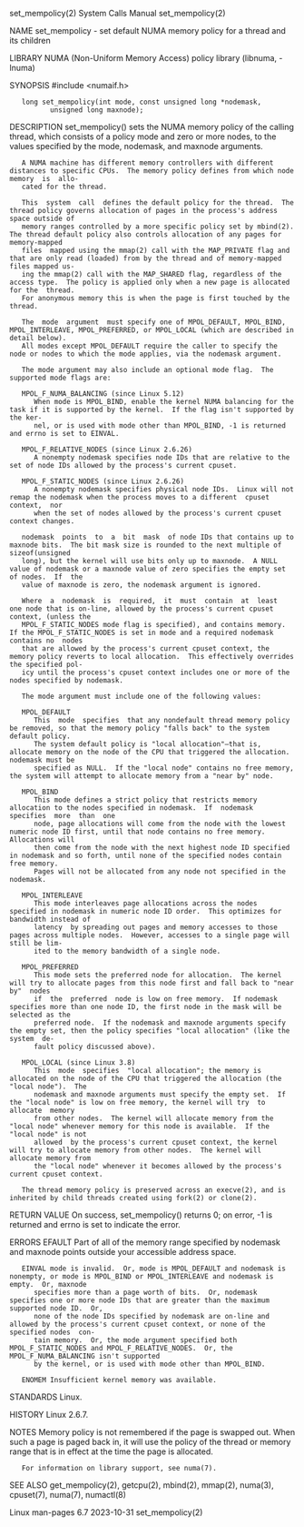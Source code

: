 set_mempolicy(2)						      System Calls Manual						      set_mempolicy(2)

NAME
       set_mempolicy - set default NUMA memory policy for a thread and its children

LIBRARY
       NUMA (Non-Uniform Memory Access) policy library (libnuma, -lnuma)

SYNOPSIS
       #include <numaif.h>

       long set_mempolicy(int mode, const unsigned long *nodemask,
			  unsigned long maxnode);

DESCRIPTION
       set_mempolicy()	sets  the NUMA memory policy of the calling thread, which consists of a policy mode and zero or more nodes, to the values specified by
       the mode, nodemask, and maxnode arguments.

       A NUMA machine has different memory controllers with different distances to specific CPUs.  The memory policy defines from which node memory  is	 allo‐
       cated for the thread.

       This  system  call  defines the default policy for the thread.  The thread policy governs allocation of pages in the process's address space outside of
       memory ranges controlled by a more specific policy set by mbind(2).  The thread default policy also controls allocation of any pages for	 memory-mapped
       files  mapped using the mmap(2) call with the MAP_PRIVATE flag and that are only read (loaded) from by the thread and of memory-mapped files mapped us‐
       ing the mmap(2) call with the MAP_SHARED flag, regardless of the access type.  The policy is applied only when a new page is allocated for the  thread.
       For anonymous memory this is when the page is first touched by the thread.

       The  mode  argument  must specify one of MPOL_DEFAULT, MPOL_BIND, MPOL_INTERLEAVE, MPOL_PREFERRED, or MPOL_LOCAL (which are described in detail below).
       All modes except MPOL_DEFAULT require the caller to specify the node or nodes to which the mode applies, via the nodemask argument.

       The mode argument may also include an optional mode flag.  The supported mode flags are:

       MPOL_F_NUMA_BALANCING (since Linux 5.12)
	      When mode is MPOL_BIND, enable the kernel NUMA balancing for the task if it is supported by the kernel.  If the flag isn't supported by the ker‐
	      nel, or is used with mode other than MPOL_BIND, -1 is returned and errno is set to EINVAL.

       MPOL_F_RELATIVE_NODES (since Linux 2.6.26)
	      A nonempty nodemask specifies node IDs that are relative to the set of node IDs allowed by the process's current cpuset.

       MPOL_F_STATIC_NODES (since Linux 2.6.26)
	      A nonempty nodemask specifies physical node IDs.	Linux will not remap the nodemask when the process moves to a different	 cpuset	 context,  nor
	      when the set of nodes allowed by the process's current cpuset context changes.

       nodemask	 points	 to  a	bit  mask  of node IDs that contains up to maxnode bits.  The bit mask size is rounded to the next multiple of sizeof(unsigned
       long), but the kernel will use bits only up to maxnode.	A NULL value of nodemask or a maxnode value of zero specifies the empty set of nodes.  If  the
       value of maxnode is zero, the nodemask argument is ignored.

       Where  a	 nodemask  is  required,  it  must  contain  at	 least	one node that is on-line, allowed by the process's current cpuset context, (unless the
       MPOL_F_STATIC_NODES mode flag is specified), and contains memory.  If the MPOL_F_STATIC_NODES is set in mode and a required nodemask contains no	 nodes
       that are allowed by the process's current cpuset context, the memory policy reverts to local allocation.	 This effectively overrides the specified pol‐
       icy until the process's cpuset context includes one or more of the nodes specified by nodemask.

       The mode argument must include one of the following values:

       MPOL_DEFAULT
	      This  mode  specifies  that any nondefault thread memory policy be removed, so that the memory policy "falls back" to the system default policy.
	      The system default policy is "local allocation"—that is, allocate memory on the node of the CPU that triggered the allocation.  nodemask must be
	      specified as NULL.  If the "local node" contains no free memory, the system will attempt to allocate memory from a "near by" node.

       MPOL_BIND
	      This mode defines a strict policy that restricts memory allocation to the nodes specified in nodemask.  If  nodemask  specifies  more  than  one
	      node, page allocations will come from the node with the lowest numeric node ID first, until that node contains no free memory.  Allocations will
	      then come from the node with the next highest node ID specified in nodemask and so forth, until none of the specified nodes contain free memory.
	      Pages will not be allocated from any node not specified in the nodemask.

       MPOL_INTERLEAVE
	      This mode interleaves page allocations across the nodes specified in nodemask in numeric node ID order.  This optimizes for bandwidth instead of
	      latency  by spreading out pages and memory accesses to those pages across multiple nodes.	 However, accesses to a single page will still be lim‐
	      ited to the memory bandwidth of a single node.

       MPOL_PREFERRED
	      This mode sets the preferred node for allocation.	 The kernel will try to allocate pages from this node first and fall back to "near  by"	 nodes
	      if  the  preferred  node is low on free memory.  If nodemask specifies more than one node ID, the first node in the mask will be selected as the
	      preferred node.  If the nodemask and maxnode arguments specify the empty set, then the policy specifies "local allocation" (like the system  de‐
	      fault policy discussed above).

       MPOL_LOCAL (since Linux 3.8)
	      This  mode  specifies  "local allocation"; the memory is allocated on the node of the CPU that triggered the allocation (the "local node").  The
	      nodemask and maxnode arguments must specify the empty set.  If the "local node" is low on free memory, the kernel will try  to  allocate	memory
	      from other nodes.	 The kernel will allocate memory from the "local node" whenever memory for this node is available.  If the "local node" is not
	      allowed  by the process's current cpuset context, the kernel will try to allocate memory from other nodes.  The kernel will allocate memory from
	      the "local node" whenever it becomes allowed by the process's current cpuset context.

       The thread memory policy is preserved across an execve(2), and is inherited by child threads created using fork(2) or clone(2).

RETURN VALUE
       On success, set_mempolicy() returns 0; on error, -1 is returned and errno is set to indicate the error.

ERRORS
       EFAULT Part of all of the memory range specified by nodemask and maxnode points outside your accessible address space.

       EINVAL mode is invalid.	Or, mode is MPOL_DEFAULT and nodemask is nonempty, or mode is MPOL_BIND or MPOL_INTERLEAVE and nodemask is empty.  Or, maxnode
	      specifies more than a page worth of bits.	 Or, nodemask specifies one or more node IDs that are greater than the maximum supported node ID.  Or,
	      none of the node IDs specified by nodemask are on-line and allowed by the process's current cpuset context, or none of the specified nodes  con‐
	      tain memory.  Or, the mode argument specified both MPOL_F_STATIC_NODES and MPOL_F_RELATIVE_NODES.	 Or, the MPOL_F_NUMA_BALANCING isn't supported
	      by the kernel, or is used with mode other than MPOL_BIND.

       ENOMEM Insufficient kernel memory was available.

STANDARDS
       Linux.

HISTORY
       Linux 2.6.7.

NOTES
       Memory  policy  is  not remembered if the page is swapped out.  When such a page is paged back in, it will use the policy of the thread or memory range
       that is in effect at the time the page is allocated.

       For information on library support, see numa(7).

SEE ALSO
       get_mempolicy(2), getcpu(2), mbind(2), mmap(2), numa(3), cpuset(7), numa(7), numactl(8)

Linux man-pages 6.7							  2023-10-31							      set_mempolicy(2)
